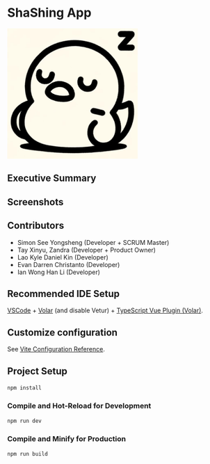 # ShaShing App

<img id="duck-ui" width = "300" src="https://github.com/BT3103AppDev1/l2-final-term-project-l2-group-4/blob/main/public/logo.jpg?raw=true" alt="Duck UI">

## Executive Summary

## Screenshots

## Contributors 
- Simon See Yongsheng (Developer + SCRUM Master)
- Tay Xinyu, Zandra (Developer + Product Owner)
- Lao Kyle Daniel Kin (Developer)
- Evan Darren Christanto (Developer)
- Ian Wong Han Li (Developer)

## Recommended IDE Setup

[VSCode](https://code.visualstudio.com/) + [Volar](https://marketplace.visualstudio.com/items?itemName=Vue.volar) (and disable Vetur) + [TypeScript Vue Plugin (Volar)](https://marketplace.visualstudio.com/items?itemName=Vue.vscode-typescript-vue-plugin).

## Customize configuration

See [Vite Configuration Reference](https://vitejs.dev/config/).

## Project Setup

```sh
npm install
```

### Compile and Hot-Reload for Development

```sh
npm run dev
```

### Compile and Minify for Production

```sh
npm run build
```

